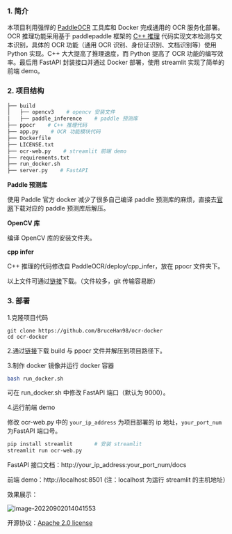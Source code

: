 ### 1. 简介

本项目利用强悍的 [PaddleOCR](https://github.com/PaddlePaddle/PaddleOCR) 工具库和 Docker 完成通用的 OCR 服务化部署。OCR 推理功能采用基于 paddlepaddle 框架的 [C++ 推理](https://github.com/PaddlePaddle/PaddleOCR/tree/release/2.5/deploy/cpp_infer) 代码实现文本检测与文本识别，具体的 OCR 功能（通用 OCR 识别、身份证识别、文档识别等）使用 Python 实现。C++ 大大提高了推理速度，而 Python 提高了 OCR 功能的编写效率。最后用 FastAPI 封装接口并通过 Docker 部署，使用 streamlit 实现了简单的前端 demo。

### 2. 项目结构

```bash
├── build
│   ├── opencv3    # opencv 安装文件
│   ├── paddle_inference    # paddle 预测库
├── ppocr    # C++ 推理代码
├── app.py    # OCR 功能模块代码
├── Dockerfile
├── LICENSE.txt
├── ocr-web.py    # streamlit 前端 demo
├── requirements.txt
├── run_docker.sh
├── server.py    # FastAPI
```

**Paddle 预测库**

使用 Paddle 官方 docker 减少了很多自己编译 paddle 预测库的麻烦，直接去[官网](https://paddle-inference.readthedocs.io/en/latest/user_guides/download_lib.html)下载对应的 paddle 预测库后解压。

**OpenCV 库**

编译 OpenCV 库的安装文件夹。

**cpp infer**

C++ 推理的代码修改自 PaddleOCR/deploy/cpp_infer，放在 ppocr 文件夹下。

以上文件可通过[链接](https://pan.baidu.com/s/1UDNw0m6fUwnBuW-9dGQOrg?pwd=0m38)下载。（文件较多，git 传输容易断）

### 3. 部署

1.克隆项目代码

```ba
git clone https://github.com/BruceHan98/ocr-docker
cd ocr-docker
```

2.通过[链接](https://pan.baidu.com/s/1UDNw0m6fUwnBuW-9dGQOrg?pwd=0m38)下载 build 与 ppocr 文件并解压到项目路径下。

3.制作 docker 镜像并运行 docker 容器

```bash
bash run_docker.sh
```

可在 run_docker.sh 中修改 FastAPI 端口（默认为 9000）。

4.运行前端 demo

修改 ocr-web.py 中的 `your_ip_address` 为项目部署的 ip 地址，`your_port_num` 为FastAPI 端口号。

```bash
pip install streamlit		# 安装 streamlit
streamlit run ocr-web.py
```

FastAPI 接口文档：http://your_ip_address:your_port_num/docs

前端 demo：http://localhost:8501	(注：localhost 为运行 streamlit 的主机地址）

效果展示：

![image-20220902014041553](https://s2.loli.net/2022/09/02/TYlygxNwvRzfKS9.png)



开源协议：[Apache 2.0 license](https://github.com/PaddlePaddle/PaddleOCR/blob/master/LICENSE)


